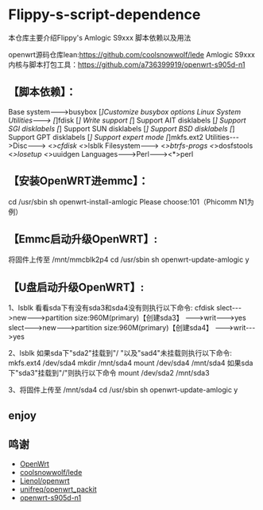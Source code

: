 # Flippy-s-script-dependence
本仓库主要介绍Flippy's Amlogic S9xxx 脚本依赖以及用法

openwrt源码仓库lean:https://github.com/coolsnowwolf/lede
Amlogic S9xxx内核与脚本打包工具：https://github.com/a736399919/openwrt-s905d-n1

## 【脚本依赖】：

Base system--->busybox
                      [*]Customize busybox options
                          Linux System Utilities--->
                          [*]fdisk
                          [*]  Write support
                          [*]    Support AIT disklabels
                          [*]    Support SGI disklabels
                          [*]    Support SUN disklabels
                          [*]    Support BSD disklabels
                          [*]    Support GPT disklabels
                          [*]    Support expert mode
                          [*]mkfs.ext2
Utilities--->Disc--->
                        <*>cfdisk
                        <*>lsblk
                  Filesystem--->
                        <*>btrfs-progs
                        <*>dosfstools         
                  <*>losetup
                  <*>uuidgen
Languages--->Perl---><*>perl

## 【安装OpenWRT进emmc】：

cd /usr/sbin
sh openwrt-install-amlogic
Please choose:101（Phicomm N1为例）

## 【Emmc启动升级OpenWRT】:

将固件上传至 /mnt/mmcblk2p4
cd /usr/sbin
sh openwrt-update-amlogic
y

## 【U盘启动升级OpenWRT】:

1、lsblk
   看看sda下有没有sda3和sda4没有则执行以下命令:
   cfdisk
      slect--->new--->partition size:960M(primary)【创建sda3】
             --->writ--->yes
      slect--->new--->partition size:960M(primary)【创建sda4】
             --->writ--->yes
             
 2、lsblk
   如果sda下"sda2"挂载到"/ "以及"sad4"未挂载则执行以下命令:
      mkfs.ext4 /dev/sda4
      mkdir /mnt/sda4
      mount /dev/sda4 /mnt/sda4
   如果sda下"sda3"挂载到"/"则执行以下命令
      mount /dev/sda2 /mnt/sda3
      
3、将固件上传至 /mnt/sda4
   cd /usr/sbin
   sh openwrt-update-amlogic
   y
   
## enjoy
 
## 鸣谢

- [OpenWrt](https://github.com/openwrt/openwrt)
- [coolsnowwolf/lede](https://github.com/coolsnowwolf/lede)
- [Lienol/openwrt](https://github.com/Lienol/openwrt)
- [unifreq/openwrt_packit](https://github.com/unifreq/openwrt_packit)
- [openwrt-s905d-n1](https://github.com/a736399919/openwrt-s905d-n1)
